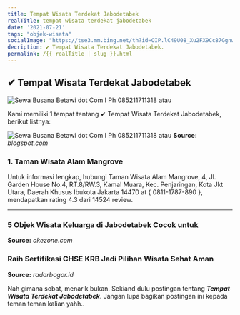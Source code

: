 ```yaml
---
title: Tempat Wisata Terdekat Jabodetabek
realTitle: tempat wisata terdekat jabodetabek
date: '2021-07-21'
tags: "objek-wisata"
socialImage: "https://tse3.mm.bing.net/th?id=OIP.lC49U08_Xu2FX9Cc87GgnwHaLH&amp;pid=15.1"
decription: ✔ Tempat Wisata Terdekat Jabodetabek.
permalink: /{{ realTitle | slug }}.html
---
```


## ✔ Tempat Wisata Terdekat Jabodetabek

![Sewa Busana Betawi dot Com I Ph 085211711318 atau ](https://4.bp.blogspot.com/-DP_kwDII7gw/U7BKksFXhRI/AAAAAAAACx8/x60IqDkgFn8/s1600/IMG_5738.JPG)



Kami memiliki 1 tempat tentang ✔ Tempat Wisata Terdekat Jabodetabek, berikut listnya:



![Sewa Busana Betawi dot Com I Ph 085211711318 atau ](https://tse3.mm.bing.net/th?id=OIP.8HaKJ6FXPM281ciHwwFBKQHaLH&amp;pid=15.1)
**Source:** _blogspot.com_


### 1. Taman Wisata Alam Mangrove



Untuk informasi lengkap, hubungi Taman Wisata Alam Mangrove, 4, Jl. Garden House No.4, RT.8/RW.3, Kamal Muara, Kec. Penjaringan, Kota Jkt Utara, Daerah Khusus Ibukota Jakarta 14470 at { 0811-1787-890 }, mendapatkan rating 4.3 dari 14524 review.

---




### 5 Objek Wisata Keluarga di Jabodetabek Cocok untuk 




**Source:** _okezone.com_





### Raih Sertifikasi CHSE KRB Jadi Pilihan Wisata Sehat Aman 




**Source:** _radarbogor.id_







Nah gimana sobat, menarik bukan. Sekiand dulu postingan tentang ***Tempat Wisata Terdekat Jabodetabek***. Jangan lupa bagikan postingan ini kepada teman teman kalian yahh..
